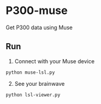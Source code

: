 # P300-muse
Get P300 data using Muse

## Run
1. Connect with your Muse device

  `python muse-lsl.py`

2. See your brainwave

  `python lsl-viewer.py`
